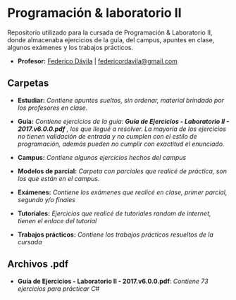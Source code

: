 ﻿# Programación & laboratorio II
Repositorio utilizado para la cursada de Programación & Laboratorio II, donde almacenaba ejercicios de la guía, del campus, apuntes en clase, algunos exámenes y los trabajos prácticos.
- **Profesor:** [Federico Dávila](https://github.com/FedeDavila1984) | federicordavila@gmail.com

## Carpetas

- **Estudiar:**
_Contiene apuntes sueltos, sin ordenar, material brindado por los profesores en clase._

- **Guía:**
_Contiene ejercicios de la guía: **Guía de Ejercicios - Laboratorio II - 2017.v6.0.0.pdf** , los que llegué a resolver. La mayoría de los ejercicios no tienen validación de entrada y no cumplen con el estilo de programación, además pueden no cumplir con exactitud el enunciado._

- **Campus:**
_Contiene algunos ejercicios hechos del campus_

- **Modelos de parcial:**
_Carpeta con parciales que realicé de práctica, son los que están en el campus._

- **Exámenes:**
_Contiene los exámenes que realicé en clase, primer parcial, segundo y/o finales_

- **Tutoriales:**
_Ejercicios que realicé de tutoriales random de internet, tienen el enlace del tutorial_

- **Trabajos prácticos:**
_Contiene los trabajos prácticos resueltos de la cursada_

## Archivos .pdf

- **Guía de Ejercicios - Laboratorio II - 2017.v6.0.0.pdf**:
_Contiene 73 ejercicios para prácticar C#_